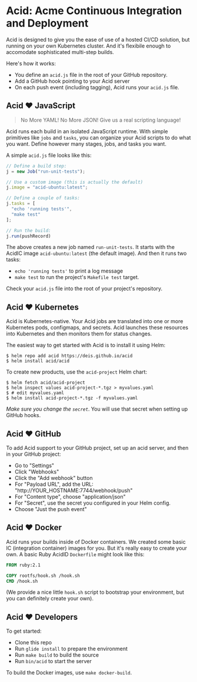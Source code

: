 # Acid: Acme Continuous Integration and Deployment

Acid is designed to give you the ease of use of a hosted CI/CD solution, but
running on your own Kubernetes cluster. And it's flexibile enough to accomodate
sophisticated multi-step builds.

Here's how it works:

- You define an `acid.js` file in the root of your GitHub repository.
- Add a GitHub hook pointing to your Acid server
- On each push event (including tagging), Acid runs your `acid.js` file.

## Acid :heart: JavaScript

> No More YAML!
> No More JSON!
> Give us a real scripting language!

Acid runs each build in an isolated JavaScript runtime. With simple primitives like
`jobs` and `tasks`, you can organize your Acid scripts to do what you want. Define
however many stages, jobs, and tasks you want.

A simple `acid.js` file looks like this:

```javascript
// Define a build step:
j = new Job("run-unit-tests");

// Use a custom image (this is actually the default)
j.image = "acid-ubuntu:latest";

// Define a couple of tasks:
j.tasks = [
  "echo 'running tests'",
  "make test"
];

// Run the build:
j.run(pushRecord)
```

The above creates a new job named `run-unit-tests`. It starts with the AcidIC
image `acid-ubuntu:latest` (the default image). And then it runs two tasks:

- `echo 'running tests'` to print a log message
- `make test` to run the project's `Makefile test` target.

Check your `acid.js` file into the root of your project's repository.

## Acid :heart: Kubernetes

Acid is Kubernetes-native. Your Acid jobs are translated into one or more Kubernetes
pods, configmaps, and secrets. Acid launches these resources into Kubernetes and
then monitors them for status changes.

The easiest way to get started with Acid is to install it using Helm:

```console
$ helm repo add acid https://deis.github.io/acid
$ helm install acid/acid
```

To create new products, use the `acid-project` Helm chart:

```console
$ helm fetch acid/acid-project
$ helm inspect values acid-project-*.tgz > myvalues.yaml
$ # edit myvalues.yaml
$ helm install acid-project-*.tgz -f myvalues.yaml
```

_Make sure you change the `secret`_. You will use that secret when setting up GitHub
hooks.

## Acid :heart: GitHub

To add Acid support to your GitHub project, set up an acid server, and then in
your GitHub project:

- Go to "Settings"
- Click "Webhooks"
- Click the "Add webhook" button
- For "Payload URL", add the URL: "http://YOUR_HOSTNAME:7744/webhook/push"
- For "Content type", choose "application/json"
- For "Secret", use the secret you configured in your Helm config.
- Choose "Just the push event"

## Acid :heart: Docker

Acid runs your builds inside of Docker containers. We created some basic IC
(integration container) images for you. But it's really easy to create your own.
A basic Ruby AcidID `Dockerfile` might look like this:

```Dockerfile
FROM ruby:2.1

COPY rootfs/hook.sh /hook.sh
CMD /hook.sh
```

(We provide a nice little `hook.sh` script to bootstrap your environment, but you
can definitely create your own).

## Acid :heart: Developers

To get started:

- Clone this repo
- Run `glide install` to prepare the environment
- Run `make build` to build the source
- Run `bin/acid` to start the server

To build the Docker images, use `make docker-build`.

